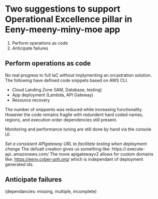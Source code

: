 # Two suggestions to support Operational Excellence pillar in Eeny-meeny-miny-moe app
1) Perform operations as code
2) Anticipate failures 
        
## Perform operations as code
No real progress to full IaC without implymenting an orcastration solution.  
The following have defined code snippets based on AWS CLI.
- Cloud Landing Zone (IAM, Database, testing)
- App deployment (Lambda, API Gateway)
- Resource recovery

The number of snippents was reduced while increasing functionality.  However
the code remains fragile with redundent hard coded names, regions, and execution
order dependencies still present.  

Monitoring and performance tuning are still done by hand via the console UI.  

*Set a consistent APIgateway URL to facilitate testing when deployment change*
The defualt creation gives us something like: 
https://<YOUR API ID>.execute-api.<REGION>.amazonaws.com/
The move apigatewayv2 allows for custom domains like:
https://eeny.cyber-unh.org/ which is independant of deployment generated ids.

 
## Anticipate failures 
(dependancies: missing, multiple, incomplete)

